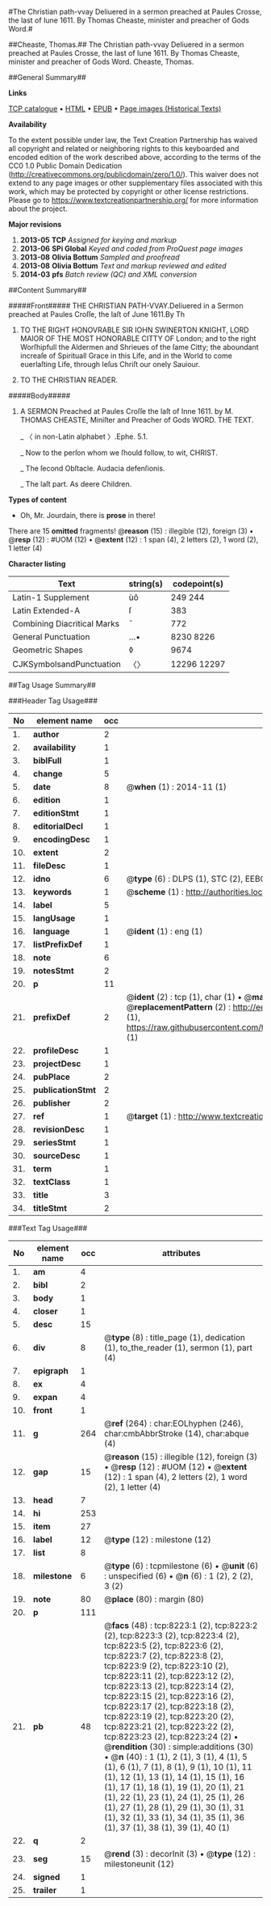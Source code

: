 #The Christian path-vvay Deliuered in a sermon preached at Paules Crosse, the last of Iune 1611. By Thomas Cheaste, minister and preacher of Gods Word.#

##Cheaste, Thomas.##
The Christian path-vvay Deliuered in a sermon preached at Paules Crosse, the last of Iune 1611. By Thomas Cheaste, minister and preacher of Gods Word.
Cheaste, Thomas.

##General Summary##

**Links**

[TCP catalogue](http://www.ota.ox.ac.uk/tcp/)  • 
[HTML](http://tei.it.ox.ac.uk/tcp/Texts-HTML/free/A18/A18575.html)  • 
[EPUB](http://tei.it.ox.ac.uk/tcp/Texts-EPUB/free/A18/A18575.epub) • 
[Page images (Historical Texts)](https://historicaltexts.jisc.ac.uk/eebo-99843484e)

**Availability**

To the extent possible under law, the Text Creation Partnership has waived all copyright and related or neighboring rights to this keyboarded and encoded edition of the work described above, according to the terms of the CC0 1.0 Public Domain Dedication (http://creativecommons.org/publicdomain/zero/1.0/). This waiver does not extend to any page images or other supplementary files associated with this work, which may be protected by copyright or other license restrictions. Please go to https://www.textcreationpartnership.org/ for more information about the project.

**Major revisions**

1. __2013-05__ __TCP__ *Assigned for keying and markup*
1. __2013-06__ __SPi Global__ *Keyed and coded from ProQuest page images*
1. __2013-08__ __Olivia Bottum__ *Sampled and proofread*
1. __2013-08__ __Olivia Bottum__ *Text and markup reviewed and edited*
1. __2014-03__ __pfs__ *Batch review (QC) and XML conversion*

##Content Summary##

#####Front#####
THE CHRISTIAN PATH-VVAY.Deliuered in a Sermon preached at Paules Croſſe, the laſt of June 1611.By Th
1. TO THE RIGHT HONOVRABLE SIR IOHN SWINERTON KNIGHT, LORD MAIOR OF THE MOST HONORABLE CITTY OF London; and to the right Worſhipfull the Aldermen and Shrieues of the ſame Citty; the aboundant increaſe of Spirituall Grace in this Life, and in the World to come euerlaſting Life, through Ieſus Chriſt our onely Sauiour.

1. TO THE CHRISTIAN READER.

#####Body#####

1. A SERMON Preached at Paules Croſſe the laſt of Inne 1611. by M. THOMAS CHEASTE, Miniſter and Preacher of Gods WORD. THE TEXT.

    _ 〈 in non-Latin alphabet 〉.Ephe. 5.1.

    _ Now to the perſon whom we ſhould follow, to wit, CHRIST.

    _ The ſecond Obſtacle. Audacia defenſionis.

    _ The laſt part. As deere Children.

**Types of content**

  * Oh, Mr. Jourdain, there is **prose** in there!

There are 15 **omitted** fragments! 
 @__reason__ (15) : illegible (12), foreign (3)  •  @__resp__ (12) : #UOM (12)  •  @__extent__ (12) : 1 span (4), 2 letters (2), 1 word (2), 1 letter (4)

**Character listing**


|Text|string(s)|codepoint(s)|
|---|---|---|
|Latin-1 Supplement|ùô|249 244|
|Latin Extended-A|ſ|383|
|Combining             Diacritical Marks|̄|772|
|General Punctuation|…•|8230 8226|
|Geometric Shapes|◊|9674|
|CJKSymbolsandPunctuation|〈〉|12296 12297|

##Tag Usage Summary##

###Header Tag Usage###

|No|element name|occ|attributes|
|---|---|---|---|
|1.|__author__|2||
|2.|__availability__|1||
|3.|__biblFull__|1||
|4.|__change__|5||
|5.|__date__|8| @__when__ (1) : 2014-11 (1)|
|6.|__edition__|1||
|7.|__editionStmt__|1||
|8.|__editorialDecl__|1||
|9.|__encodingDesc__|1||
|10.|__extent__|2||
|11.|__fileDesc__|1||
|12.|__idno__|6| @__type__ (6) : DLPS (1), STC (2), EEBO-CITATION (1), PROQUEST (1), VID (1)|
|13.|__keywords__|1| @__scheme__ (1) : http://authorities.loc.gov/ (1)|
|14.|__label__|5||
|15.|__langUsage__|1||
|16.|__language__|1| @__ident__ (1) : eng (1)|
|17.|__listPrefixDef__|1||
|18.|__note__|6||
|19.|__notesStmt__|2||
|20.|__p__|11||
|21.|__prefixDef__|2| @__ident__ (2) : tcp (1), char (1)  •  @__matchPattern__ (2) : ([0-9\-]+):([0-9IVX]+) (1), (.+) (1)  •  @__replacementPattern__ (2) : http://eebo.chadwyck.com/downloadtiff?vid=$1&page=$2 (1), https://raw.githubusercontent.com/textcreationpartnership/Texts/master/tcpchars.xml#$1 (1)|
|22.|__profileDesc__|1||
|23.|__projectDesc__|1||
|24.|__pubPlace__|2||
|25.|__publicationStmt__|2||
|26.|__publisher__|2||
|27.|__ref__|1| @__target__ (1) : http://www.textcreationpartnership.org/docs/. (1)|
|28.|__revisionDesc__|1||
|29.|__seriesStmt__|1||
|30.|__sourceDesc__|1||
|31.|__term__|1||
|32.|__textClass__|1||
|33.|__title__|3||
|34.|__titleStmt__|2||


###Text Tag Usage###

|No|element name|occ|attributes|
|---|---|---|---|
|1.|__am__|4||
|2.|__bibl__|2||
|3.|__body__|1||
|4.|__closer__|1||
|5.|__desc__|15||
|6.|__div__|8| @__type__ (8) : title_page (1), dedication (1), to_the_reader (1), sermon (1), part (4)|
|7.|__epigraph__|1||
|8.|__ex__|4||
|9.|__expan__|4||
|10.|__front__|1||
|11.|__g__|264| @__ref__ (264) : char:EOLhyphen (246), char:cmbAbbrStroke (14), char:abque (4)|
|12.|__gap__|15| @__reason__ (15) : illegible (12), foreign (3)  •  @__resp__ (12) : #UOM (12)  •  @__extent__ (12) : 1 span (4), 2 letters (2), 1 word (2), 1 letter (4)|
|13.|__head__|7||
|14.|__hi__|253||
|15.|__item__|27||
|16.|__label__|12| @__type__ (12) : milestone (12)|
|17.|__list__|8||
|18.|__milestone__|6| @__type__ (6) : tcpmilestone (6)  •  @__unit__ (6) : unspecified (6)  •  @__n__ (6) : 1 (2), 2 (2), 3 (2)|
|19.|__note__|80| @__place__ (80) : margin (80)|
|20.|__p__|111||
|21.|__pb__|48| @__facs__ (48) : tcp:8223:1 (2), tcp:8223:2 (2), tcp:8223:3 (2), tcp:8223:4 (2), tcp:8223:5 (2), tcp:8223:6 (2), tcp:8223:7 (2), tcp:8223:8 (2), tcp:8223:9 (2), tcp:8223:10 (2), tcp:8223:11 (2), tcp:8223:12 (2), tcp:8223:13 (2), tcp:8223:14 (2), tcp:8223:15 (2), tcp:8223:16 (2), tcp:8223:17 (2), tcp:8223:18 (2), tcp:8223:19 (2), tcp:8223:20 (2), tcp:8223:21 (2), tcp:8223:22 (2), tcp:8223:23 (2), tcp:8223:24 (2)  •  @__rendition__ (30) : simple:additions (30)  •  @__n__ (40) : 1 (1), 2 (1), 3 (1), 4 (1), 5 (1), 6 (1), 7 (1), 8 (1), 9 (1), 10 (1), 11 (1), 12 (1), 13 (1), 14 (1), 15 (1), 16 (1), 17 (1), 18 (1), 19 (1), 20 (1), 21 (1), 22 (1), 23 (1), 24 (1), 25 (1), 26 (1), 27 (1), 28 (1), 29 (1), 30 (1), 31 (1), 32 (1), 33 (1), 34 (1), 35 (1), 36 (1), 37 (1), 38 (1), 39 (1), 40 (1)|
|22.|__q__|2||
|23.|__seg__|15| @__rend__ (3) : decorInit (3)  •  @__type__ (12) : milestoneunit (12)|
|24.|__signed__|1||
|25.|__trailer__|1||
